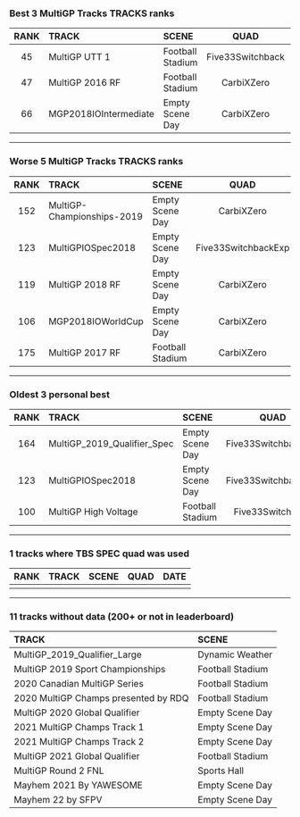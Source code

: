 ### Best 3 MultiGP Tracks TRACKS ranks
|RANK|TRACK|SCENE|QUAD|DATE|
|:---:|:---|:---|:---:|:---:|
|45|MultiGP UTT 1|Football Stadium|Five33Switchback|2022/02/16|
|47|MultiGP 2016 RF|Football Stadium|CarbiXZero|2022/03/04|
|66|MGP2018IOIntermediate|Empty Scene Day|CarbiXZero|2022/03/03|
---
### Worse 5 MultiGP Tracks TRACKS ranks
|RANK|TRACK|SCENE|QUAD|DATE|
|:---:|:---|:---|:---:|:---:|
|152|MultiGP-Championships-2019|Empty Scene Day|CarbiXZero|2022/03/04|
|123|MultiGPIOSpec2018|Empty Scene Day|Five33SwitchbackExp|2021/10/20|
|119|MultiGP 2018 RF|Empty Scene Day|CarbiXZero|2022/03/04|
|106|MGP2018IOWorldCup|Empty Scene Day|CarbiXZero|2022/03/03|
|175|MultiGP 2017 RF|Football Stadium|CarbiXZero|2022/03/04|
---
### Oldest 3 personal best
|RANK|TRACK|SCENE|QUAD|DATE|
|:---:|:---|:---|:---:|:---:|
|164|MultiGP_2019_Qualifier_Spec|Empty Scene Day|Five33SwitchbackExp|2021/10/20|
|123|MultiGPIOSpec2018|Empty Scene Day|Five33SwitchbackExp|2021/10/20|
|100|MultiGP High Voltage|Football Stadium|Five33Switchback|2021/11/20|
---
### 1 tracks where TBS SPEC quad was used
|RANK|TRACK|SCENE|QUAD|DATE|
|:---:|:---|:---|:---:|:---:|
||||||
---
### 11 tracks without data (200+ or not in leaderboard)
|TRACK|SCENE|
|:---|:---|
|MultiGP_2019_Qualifier_Large|Dynamic Weather|
|MultiGP 2019 Sport Championships|Football Stadium|
|2020 Canadian MultiGP Series|Football Stadium|
|2020 MultiGP Champs presented by RDQ|Football Stadium|
|MultiGP 2020 Global Qualifier|Empty Scene Day|
|2021 MultiGP Champs Track 1|Empty Scene Day|
|2021 MultiGP Champs Track 2|Empty Scene Day|
|MultiGP 2021 Global Qualifier|Football Stadium|
|MultiGP Round 2 FNL|Sports Hall|
|Mayhem 2021 By YAWESOME|Empty Scene Day|
|Mayhem 22 by SFPV|Empty Scene Day|
